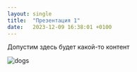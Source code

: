 ```yaml
---
layout: single
title:  "Презентация 1"
date:   2023-12-09 16:38:01 +0100
---
```

Допустим здесь будет какой-то контент

![dogs](https://www.pedigree.com/sites/g/files/fnmzdf3076/files/2023-02/PED-dog-age-NicoTwix-600_0.png)